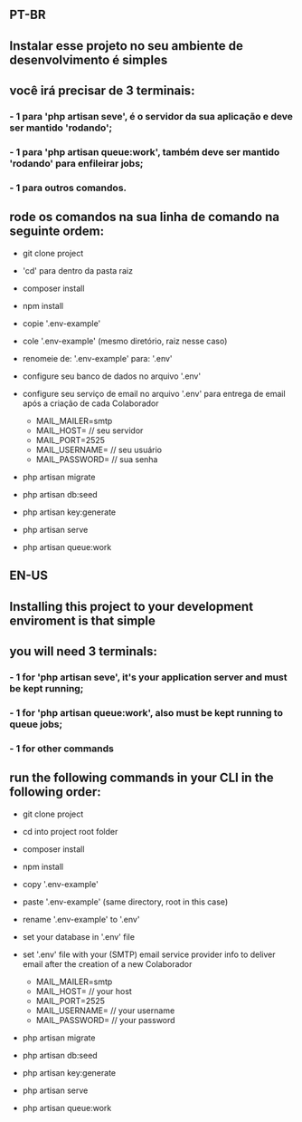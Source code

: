 ## PT-BR
## Instalar esse projeto no seu ambiente de desenvolvimento é simples

## você irá precisar de 3 terminais:

### - 1 para 'php artisan seve', é o servidor da sua aplicação e deve ser mantido 'rodando';
### - 1 para 'php artisan queue:work', também deve ser mantido 'rodando' para enfileirar jobs;
### - 1 para outros comandos.

## rode os comandos na sua linha de comando na seguinte ordem:

- git clone project
- 'cd' para dentro da pasta raiz
- composer install
- npm install
- copie '.env-example'
- cole '.env-example' (mesmo diretório, raiz nesse caso)
- renomeie de: '.env-example' para: '.env'
- configure seu banco de dados no arquivo '.env'
- configure seu serviço de email no arquivo '.env' para entrega de email após a criação de cada Colaborador

  	- MAIL_MAILER=smtp
  	- MAIL_HOST= // seu servidor
  	- MAIL_PORT=2525
  	- MAIL_USERNAME= // seu usuário
  	- MAIL_PASSWORD= // sua senha
  
- php artisan migrate
- php artisan db:seed
- php artisan key:generate
- php artisan serve
- php artisan queue:work


## EN-US
## Installing this project to your development enviroment is that simple

## you will need 3 terminals:

### - 1 for 'php artisan seve', it's your application server and must be kept running;
### - 1 for 'php artisan queue:work', also must be kept running to queue jobs;
### - 1 for other commands

## run the following commands in your CLI in the following order:

- git clone project
- cd into project root folder
- composer install
- npm install
- copy '.env-example'
- paste '.env-example' (same directory, root in this case)
- rename '.env-example' to '.env'
- set your database in '.env' file
- set '.env' file with your (SMTP) email service provider info to deliver email after the creation of a new Colaborador

  	- MAIL_MAILER=smtp
  	- MAIL_HOST= // your host
  	- MAIL_PORT=2525
  	- MAIL_USERNAME= // your username
  	- MAIL_PASSWORD= // your password
  
- php artisan migrate
- php artisan db:seed
- php artisan key:generate
- php artisan serve
- php artisan queue:work

